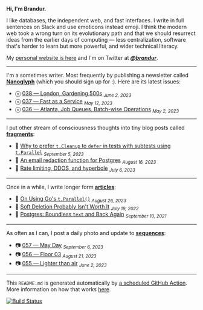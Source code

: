 **Hi, I'm Brandur.**

I like databases, the independent web, and fast interfaces. I write in full sentences on Slack and use emoticons instead emoji. I think the modern web took a wrong turn on its evolutionary path and that we should resurrect ideas from the earlier days of computing — less centralization, software that's harder to learn but more powerful, and wider technical literacy.

My [personal website is here](https://brandur.org) and I'm on Twitter at [***@brandur***](https://twitter.com/brandur).

---

I'm a sometimes writer. Most frequently by publishing a newsletter called [**Nanoglyph**](https://brandur.org/newsletter#nanoglyph) (which you should sign up for :). Here are its latest issues:

* ⓝ [038 — London, Gardening 500s](https://brandur.org/nanoglyphs/038-london) <sub><em>June 2, 2023</em></sub>
* ⓝ [037 — Fast as a Service](https://brandur.org/nanoglyphs/037-fast) <sub><em>May 12, 2023</em></sub>
* ⓝ [036 — Atlanta, Job Queues, Batch-wise Operations](https://brandur.org/nanoglyphs/036-queues) <sub><em>May 2, 2023</em></sub>

---

I put other stream of consciousness thoughts into tiny blog posts called [**fragments**](https://brandur.org/fragments):

* 🐚 [Why to prefer `t.Cleanup` to `defer` in tests with subtests using `t.Parallel`](https://brandur.org/fragments/go-prefer-t-cleanup-with-parallel-subtests) <sub><em>September 5, 2023</em></sub>
* 🐚 [An email redaction function for Postgres](https://brandur.org/fragments/email-redacted-sql-function) <sub><em>August 16, 2023</em></sub>
* 🐚 [Rate limiting, DDOS, and hyperbole](https://brandur.org/fragments/rate-limiting-ddos-hyperbole) <sub><em>July 6, 2023</em></sub>

---

Once in a while, I write longer form [**articles**](https://brandur.org/articles):

* 📖 [On Using Go&#39;s `t.Parallel()`](https://brandur.org/t-parallel) <sub><em>August 26, 2023</em></sub>
* 📖 [Soft Deletion Probably Isn&#39;t Worth It](https://brandur.org/soft-deletion) <sub><em>July 19, 2022</em></sub>
* 📖 [Postgres: Boundless `text` and Back Again](https://brandur.org/text) <sub><em>September 10, 2021</em></sub>

---

As often as I can, I post a daily photo and update to [**sequences**](https://brandur.org/sequences):

* 📷 [057 — May Day](https://brandur.org/sequences/057) <sub><em>September 6, 2023</em></sub>
* 📷 [056 — Floor 03](https://brandur.org/sequences/056) <sub><em>August 21, 2023</em></sub>
* 📷 [055 — Lighter than air](https://brandur.org/sequences/055) <sub><em>June 2, 2023</em></sub>

---

This `README.md` is generated automatically by [a scheduled GitHub Action](https://github.com/brandur/brandur/blob/master/.github/workflows/ci.yml). More information on how that works [here](https://brandur.org/fragments/self-updating-github-readme).

[![Build Status](https://github.com/brandur/brandur/workflows/brandur%20CI/badge.svg)](https://github.com/brandur/brandur/actions)
